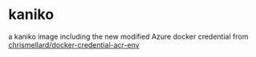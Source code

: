 # kaniko

a kaniko image including the new modified Azure docker credential from [chrismellard/docker-credential-acr-env](https://github.com/chrismellard/docker-credential-acr-env)
